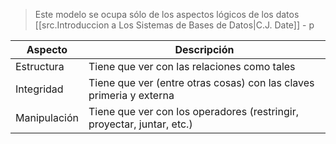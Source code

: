 > Este modelo se ocupa sólo de los aspectos lógicos de los datos
> [[src.Introduccion a Los Sistemas de Bases de Datos|C.J. Date]] - p

| Aspecto      | Descripción                                                            |
| ------------ | ---------------------------------------------------------------------- |
| Estructura   | Tiene que ver con las relaciones como tales                            |
| Integridad   | Tiene que ver (entre otras cosas) con las claves primeria y externa    |
| Manipulación | Tiene que ver con los operadores (restringir, proyectar, juntar, etc.) |
